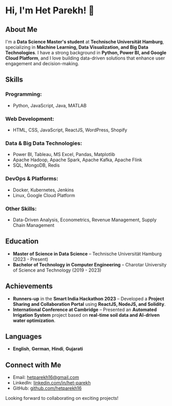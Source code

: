 # Hi, I'm Het Parekh! 👋

## About Me 
I'm a **Data Science Master's student** at **Technische Universität Hamburg**, specializing in **Machine Learning, Data Visualization, and Big Data Technologies**.  I have a strong background in **Python, Power BI, and Google Cloud Platform**, and I love building data-driven solutions that enhance user engagement and decision-making. 

## Skills 

### Programming:
- Python, JavaScript, Java, MATLAB

### Web Development:
- HTML, CSS, JavaScript, ReactJS, WordPress, Shopify

### Data & Big Data Technologies:
- Power BI, Tableau, MS Excel, Pandas, Matplotlib
- Apache Hadoop, Apache Spark, Apache Kafka, Apache Flink
- SQL, MongoDB, Redis

### DevOps & Platforms:
- Docker, Kubernetes, Jenkins
- Linux, Google Cloud Platform

### Other Skills:
- Data-Driven Analysis, Econometrics, Revenue Management, Supply Chain Management

## Education 
- **Master of Science in Data Science** – Technische Universität Hamburg (2023 - Present) 
- **Bachelor of Technology in Computer Engineering** – Charotar University of Science and Technology (2019 - 2023) 

##  Achievements 
- **Runners-up** in the **Smart India Hackathon 2023** – Developed a **Project Sharing and Collaboration Portal** using **ReactJS, NodeJS, and Solidity**. 
- **International Conference at Cambridge** – Presented an **Automated Irrigation System** project based on **real-time soil data and AI-driven water optimization**. 

## Languages 
- **English**, **German**, **Hindi**, **Gujarati**

##  Connect with Me 
- Email: [hetparekh16@gmail.com](mailto:hetparekh16@gmail.com)
- LinkedIn: [linkedin.com/in/het-parekh](https://linkedin.com/in/het-parekh)
- GitHub: [github.com/hetparekh16](https://github.com/hetparekh16)

Looking forward to collaborating on exciting projects! 
